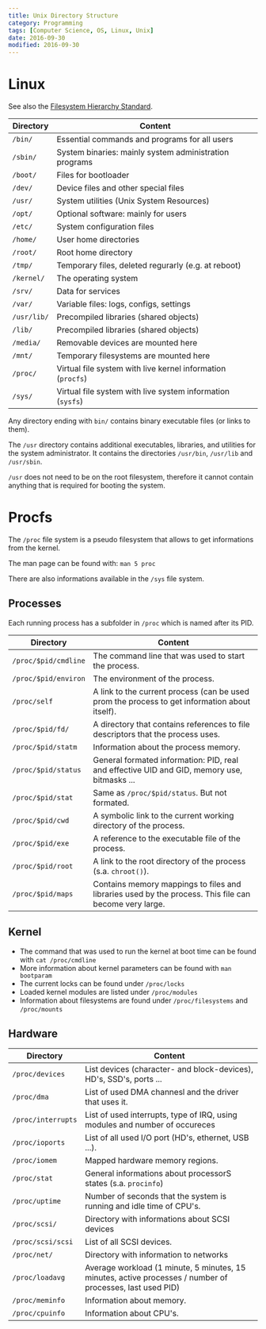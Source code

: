 ```yaml
---
title: Unix Directory Structure
category: Programming
tags: [Computer Science, OS, Linux, Unix]
date: 2016-09-30
modified: 2016-09-30
---
```


# Linux

See also the [Filesystem Hierarchy Standard](https://refspecs.linuxfoundation.org/FHS_3.0/fhs/index.html).

| Directory   | Content                                                     |
|-------------|-------------------------------------------------------------|
| `/bin/`     | Essential commands and programs for all users               |
| `/sbin/`    | System binaries: mainly system administration programs      |
| `/boot/`    | Files for bootloader                                        |
| `/dev/`     | Device files and other special files                        |
| `/usr/`     | System utilities (Unix System Resources)                    |
| `/opt/`     | Optional software: mainly for users                         |
| `/etc/`     | System configuration files                                  |
| `/home/`    | User home directories                                       |
| `/root/`    | Root home directory                                         |
| `/tmp/`     | Temporary files, deleted regurarly (e.g. at reboot)         |
| `/kernel/`  | The operating system                                        |
| `/srv/`     | Data for services                                           |
| `/var/`     | Variable files: logs, configs, settings                     |
| `/usr/lib/` | Precompiled libraries (shared objects)                      |
| `/lib/`     | Precompiled libraries (shared objects)                      |
| `/media/`   | Removable devices are mounted here                          |
| `/mnt/`     | Temporary filesystems are mounted here                      |
| `/proc/`    | Virtual file system with live kernel information (`procfs`) |
| `/sys/`     | Virtual file system with live system information (`sysfs`)  |

Any directory ending with `bin/` contains binary executable files (or links to them).

The `/usr` directory contains additional executables, libraries, and utilities for the system
administrator. It contains the directories `/usr/bin`, `/usr/lib` and `/usr/sbin`.

`/usr` does not need to be on the root filesystem, therefore it cannot contain anything 
that is required for booting the system.

# Procfs

The `/proc` file system is a pseudo filesystem that allows to get informations from the kernel.

The man page can be found with: `man 5 proc`

There are also informations available in the `/sys` file system.



## Processes

Each running process has a subfolder in `/proc` which is named after its PID.

| Directory             | Content                                                                                        |
|-----------------------|------------------------------------------------------------------------------------------------|
| `/proc/$pid/cmdline`  | The command line that was used to start the process.                                           |
| `/proc/$pid/environ`  | The environment of the process.                                                                |
| `/proc/self`          | A link to the current process (can be used prom the process to get information about itself).  |
| `/proc/$pid/fd/`      | A directory that contains references to file descriptors that the process uses.                |
| `/proc/$pid/statm`    | Information about the process memory.                                                          |
| `/proc/$pid/status`   | General formated information: PID, real and effective UID and GID, memory use, bitmasks ...    |
| `/proc/$pid/stat`     | Same as `/proc/$pid/status`. But not formated.                                                 |
| `/proc/$pid/cwd`      | A symbolic link to the current working directory of the process.                               |
| `/proc/$pid/exe`      | A reference to the executable file of the process.                                             |
| `/proc/$pid/root`     | A link to the root directory of the process (s.a. `chroot()`).                                 |
| `/proc/$pid/maps`     | Contains memory mappings to files and libraries used by the process. This file can become very large. |


## Kernel

- The command that was used to run the kernel at boot time can be found with `cat /proc/cmdline`
- More information about kernel parameters can be found with `man bootparam`
- The current locks can be found under `/proc/locks`
- Loaded kernel modules are listed under `/proc/modules`
- Information about filesystems are found under `/proc/filesystems` and `/proc/mounts`


## Hardware

| Directory          | Content                                                              |
|--------------------|----------------------------------------------------------------------|
| `/proc/devices`    | List devices (character- and block-devices), HD's, SSD's, ports ...  |
| `/proc/dma`        | List of used DMA channesl and the driver that uses it.               |
| `/proc/interrupts` | List of used interrupts, type of IRQ, using modules and number of occureces |
| `/proc/ioports`    | List of all used I/O port (HD's, ethernet, USB ...).                 |
| `/proc/iomem`      | Mapped hardware memory regions.                                      |
| `/proc/stat`       | General informations about processorS states (s.a. `procinfo`)       |
| `/proc/uptime`     | Number of seconds that the system is running and idle time of CPU's. |
| `/proc/scsi/`      | Directory with informations about SCSI devices                       |
| `/proc/scsi/scsi`  | List of all SCSI devices.                                            |
| `/proc/net/`       | Directory with information to networks                               |
| `/proc/loadavg`    | Average workload (1 minute, 5 minutes, 15 minutes, active processes / number of processes, last used PID) |
| `/proc/meminfo`    | Information about memory.                                            |
| `/proc/cpuinfo`    | Information about CPU's.                                             |
